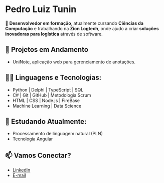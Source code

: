 # Pedro Luiz Tunin

🚀 **Desenvolvedor em formação**, atualmente cursando **Ciências da Computação** e trabalhando na **Zion Logtech**, onde ajudo a criar **soluções inovadoras para logística** através de software.

## 🚧 Projetos em Andamento
- UniNote, aplicação web para gerenciamento de anotações.
  
## 👨‍💻 Linguagens e Tecnologias:
- Python | Delphi | TypeScript | SQL
- C# | Git | GitHub | Metodologia Scrum
- HTML | CSS | Node.js | FireBase
- Machine Learning | Data Science

## 🌱 Estudando Atualmente:
- Processamento de linguagem natural (PLN)
- Tecnologia Angular

## 📫 Vamos Conectar?
- [LinkedIn](https://www.linkedin.com/in/pedrotunin/)
- [E-mail](mailto:pedroluiztuninzx@gmail.com)
